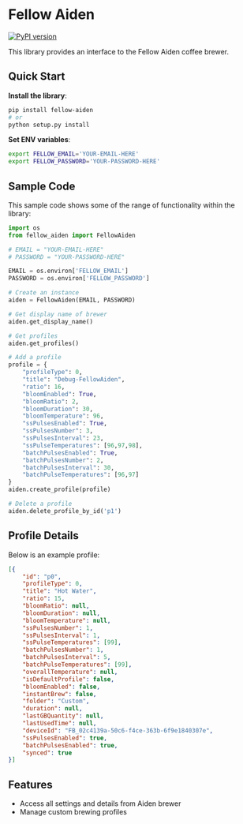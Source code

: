 # Fellow Aiden

[![PyPI version](https://badge.fury.io/py/fellow-aiden.svg)](https://badge.fury.io/py/fellow-aiden)

This library provides an interface to the Fellow Aiden coffee brewer.

## Quick Start

**Install the library**:

```sh
pip install fellow-aiden
# or
python setup.py install
```

**Set ENV variables**:

```sh
export FELLOW_EMAIL='YOUR-EMAIL-HERE'
export FELLOW_PASSWORD='YOUR-PASSWORD-HERE'
```

## Sample Code

This sample code shows some of the range of functionality within the library:

```python
import os
from fellow_aiden import FellowAiden

# EMAIL = "YOUR-EMAIL-HERE"
# PASSWORD = "YOUR-PASSWORD-HERE"

EMAIL = os.environ['FELLOW_EMAIL']
PASSWORD = os.environ['FELLOW_PASSWORD']

# Create an instance
aiden = FellowAiden(EMAIL, PASSWORD)

# Get display name of brewer
aiden.get_display_name()

# Get profiles
aiden.get_profiles()

# Add a profile
profile = {
    "profileType": 0,
    "title": "Debug-FellowAiden",
    "ratio": 16,
    "bloomEnabled": True,
    "bloomRatio": 2,
    "bloomDuration": 30,
    "bloomTemperature": 96,
    "ssPulsesEnabled": True,
    "ssPulsesNumber": 3,
    "ssPulsesInterval": 23,
    "ssPulseTemperatures": [96,97,98],
    "batchPulsesEnabled": True,
    "batchPulsesNumber": 2,
    "batchPulsesInterval": 30,
    "batchPulseTemperatures": [96,97]
}
aiden.create_profile(profile)

# Delete a profile
aiden.delete_profile_by_id('p1')
```

## Profile Details

Below is an example profile:

```json
[{
    "id": "p0",
    "profileType": 0,
    "title": "Hot Water",
    "ratio": 15,
    "bloomRatio": null,
    "bloomDuration": null,
    "bloomTemperature": null,
    "ssPulsesNumber": 1,
    "ssPulsesInterval": 1,
    "ssPulseTemperatures": [99],
    "batchPulsesNumber": 1,
    "batchPulsesInterval": 5,
    "batchPulseTemperatures": [99],
    "overallTemperature": null,
    "isDefaultProfile": false,
    "bloomEnabled": false,
    "instantBrew": false,
    "folder": "Custom",
    "duration": null,
    "lastGBQuantity": null,
    "lastUsedTime": null,
    "deviceId": "FB_02c4139a-50c6-f4ce-363b-6f9e1840307e",
    "ssPulsesEnabled": true,
    "batchPulsesEnabled": true,
    "synced": true
}]
```

## Features

* Access all settings and details from Aiden brewer
* Manage custom brewing profiles
